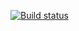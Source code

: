  [![Build status](https://ci.appveyor.com/api/projects/status/287hd9d5cuak427w?svg=true)](https://ci.appveyor.com/project/VLADIMIRstrong/postdata)
